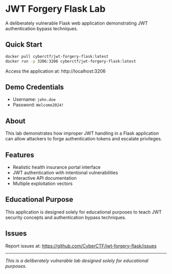 # JWT Forgery Flask Lab

A deliberately vulnerable Flask web application demonstrating JWT authentication bypass techniques.

## Quick Start

```bash
docker pull cyberctf/jwt-forgery-flask:latest
docker run -p 3206:3206 cyberctf/jwt-forgery-flask:latest
```

Access the application at: http://localhost:3206

## Demo Credentials

- Username: `john.doe`
- Password: `Welcome2024!`

## About

This lab demonstrates how improper JWT handling in a Flask application can allow attackers to forge authentication tokens and escalate privileges.

## Features

- Realistic health insurance portal interface
- JWT authentication with intentional vulnerabilities
- Interactive API documentation
- Multiple exploitation vectors

## Educational Purpose

This application is designed solely for educational purposes to teach JWT security concepts and authentication bypass techniques.

## Issues

Report issues at: https://github.com/CyberCTF/jwt-forgery-flask/issues

---

*This is a deliberately vulnerable lab designed solely for educational purposes.* 